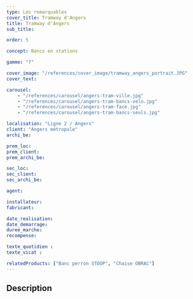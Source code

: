 ```yaml
---
type: Les remarquables
cover_title: Tramway d'Angers
title: Tramway d'Angers
sub_title:

order: 5

concept: Bancs en stations

gamme: "?"

cover_image: "/references/cover_image/tramway_angers_portrait.JPG"
cover_text:

carousel:
    - "/references/carousel/angers-tram-ville.jpg"
    - "/references/carousel/angers-tram-bancs-velo.jpg"
    - "/references/carousel/angers-tram-face.jpg"
    - "/references/carousel/angers-tram-bancs-seuls.jpg"

localisation: "Ligne 2 / Angers"
client: "Angers métropole"
archi_be:

prem_loc:
prem_client:
prem_archi_be:

sec_loc:
sec_client:
sec_archi_be:

agent:

installateur:
fabricant:

date_realisation:
date_demarrage:
duree_marche:
recompense:

texte_quotidien :
texte_vicat :

relatedProducts: ["Banc perron STOOP", "Chaise OBRAC"]
---
```


## Description
